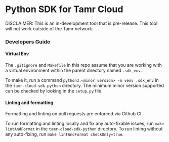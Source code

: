 # Python SDK for Tamr Cloud

DISCLAIMER: This is an in-development tool that is pre-release. This tool will not work outside of the Tamr network.

### Developers Guide

#### Virtual Env

The `.gitignore` and `Makefile` in this repo assume that you are working with a virtual
environment within the parent directory named `.sdk_env`.

To make it, run a command `python3.<minor version> -m venv .sdk_env` in the `tamr-cloud-sdk-python` directory. The minimum minor version supported can be checked by looking in the `setup.py` file. 

#### Linting and formatting

Formatting and linting on pull requests are enforced via Github CI.

To run formatting and linting locally and fix any auto-fixable issues, run `make lintAndFormat` in the `tamr-cloud-sdk-python` directory.
To run linting without any auto-fixing, run `make lintAndFormat checkOnly=true`. 

